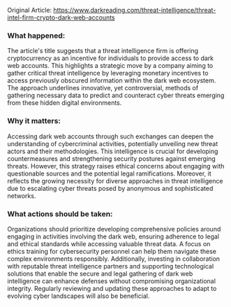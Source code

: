 Original Article: https://www.darkreading.com/threat-intelligence/threat-intel-firm-crypto-dark-web-accounts

### What happened:

The article's title suggests that a threat intelligence firm is offering cryptocurrency as an incentive for individuals to provide access to dark web accounts. This highlights a strategic move by a company aiming to gather critical threat intelligence by leveraging monetary incentives to access previously obscured information within the dark web ecosystem. The approach underlines innovative, yet controversial, methods of gathering necessary data to predict and counteract cyber threats emerging from these hidden digital environments.

### Why it matters:

Accessing dark web accounts through such exchanges can deepen the understanding of cybercriminal activities, potentially unveiling new threat actors and their methodologies. This intelligence is crucial for developing countermeasures and strengthening security postures against emerging threats. However, this strategy raises ethical concerns about engaging with questionable sources and the potential legal ramifications. Moreover, it reflects the growing necessity for diverse approaches in threat intelligence due to escalating cyber threats posed by anonymous and sophisticated networks.

### What actions should be taken:

Organizations should prioritize developing comprehensive policies around engaging in activities involving the dark web, ensuring adherence to legal and ethical standards while accessing valuable threat data. A focus on ethics training for cybersecurity personnel can help them navigate these complex environments responsibly. Additionally, investing in collaboration with reputable threat intelligence partners and supporting technological solutions that enable the secure and legal gathering of dark web intelligence can enhance defenses without compromising organizational integrity. Regularly reviewing and updating these approaches to adapt to evolving cyber landscapes will also be beneficial.